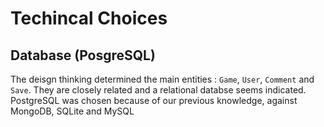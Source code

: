 # Techincal Choices

## Database (PosgreSQL)

The deisgn thinking determined the main entities : `Game`, `User`, `Comment` and `Save`.
They are closely related and a relational databse seems indicated.
PostgreSQL was chosen because of our previous knowledge, against MongoDB, SQLite and MySQL
